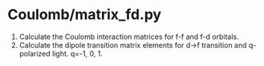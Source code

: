 # Coulomb/matrix_fd.py
1. Calculate the Coulomb interaction matrices for f-f and f-d orbitals.
2. Calculate the dipole transition matrix elements for d->f transition and q-polarized light. q=-1, 0, 1.
